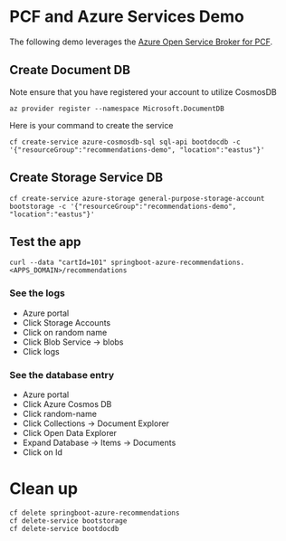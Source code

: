 # PCF and Azure Services Demo
The following demo leverages the [Azure Open Service Broker for PCF](https://docs.pivotal.io/partners/azure-open-service-broker-pcf/index.html).
 
## Create Document DB
Note ensure that you have registered your account to utilize CosmosDB
```
az provider register --namespace Microsoft.DocumentDB
```
Here is your command to create the service
```
cf create-service azure-cosmosdb-sql sql-api bootdocdb -c '{"resourceGroup":"recommendations-demo", "location":"eastus"}'
```

## Create Storage Service DB
```
cf create-service azure-storage general-purpose-storage-account bootstorage -c '{"resourceGroup":"recommendations-demo", "location":"eastus"}'
```

## Test the app
```
curl --data "cartId=101" springboot-azure-recommendations.<APPS_DOMAIN>/recommendations
```

### See the logs
- Azure portal
- Click Storage Accounts
- Click on random name
- Click Blob Service -> blobs
- Click logs  

### See the database entry
- Azure portal
- Click Azure Cosmos DB
- Click random-name
- Click Collections -> Document Explorer
- Click Open Data Explorer
- Expand Database -> Items -> Documents
- Click on Id  

# Clean up
```
cf delete springboot-azure-recommendations
cf delete-service bootstorage
cf delete-service bootdocdb
```
